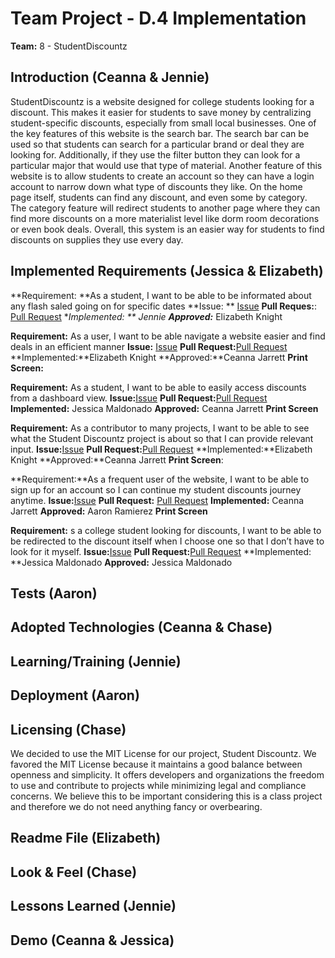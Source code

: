 # Team Project - D.4 Implementation

**Team:** 8 - StudentDiscountz

## Introduction (Ceanna & Jennie)

StudentDiscountz is a website designed for college students looking for a discount. This makes it easier for students to save money by centralizing student-specific discounts, especially from small local businesses. One of the key features of this website is the search bar. The search bar can be used so that students can search for a particular brand or deal they are looking for. Additionally, if they use the filter button they can look for a particular major that would use that type of material. Another feature of this website is to allow students to create an account so they can have a login account to narrow down what type of discounts they like. On the home page itself, students can find any discount, and even some by category. The category feature will redirect students to another page where they can find more discounts on a more materialist level like dorm room decorations or even book deals. Overall, this system is an easier way for students to find discounts on supplies they use every day.

## Implemented Requirements (Jessica & Elizabeth)

**Requirement: **As a student, I want to be able to be informated about any flash saled going on for specific dates
**Issue: ** [Issue](https://github.com/aaronr7734/team-8-project/issues/34)
**Pull Reques:**: [Pull Request](https://github.com/aaronr7734/team-8-project/pull/65)
**Implemented: ** Jennie
**Approved:*** Elizabeth Knight

**Requirement:** As a user, I want to be able navigate a website easier and find deals in an efficient manner 
**Issue:** [Issue](https://github.com/aaronr7734/team-8-project/issues/36)
**Pull Request:**[Pull Request](https://github.com/aaronr7734/team-8-project/pull/48)
**Implemented:**Elizabeth Knight
**Approved:**Ceanna Jarrett 
**Print Screen:**

**Requirement:** As a student, I want to be able to easily access discounts from a dashboard view.
**Issue:**[Issue](https://github.com/aaronr7734/team-8-project/issues/33)
**Pull Request:**[Pull Request](https://github.com/aaronr7734/team-8-project/pull/21)
**Implemented:** Jessica Maldonado
**Approved:** Ceanna Jarrett
**Print Screen**

**Requirement:**  As a contributor to many projects, I want to be able to see what the Student Discountz project is about so that I can provide relevant input.
**Issue:**[Issue](https://github.com/aaronr7734/team-8-project/issues/35)
**Pull Request:**[Pull Request](https://github.com/aaronr7734/team-8-project/pull/52)
**Implemented:**Elizabeth Knight
**Approved:**Ceanna Jarrett
**Print Screen**:

**Requirement:**As a frequent user of the website, I want to be able to sign up for an account so I can continue my student discounts journey anytime. 
**Issue:**[Issue](https://github.com/aaronr7734/team-8-project/issues/53)
**Pull Request:** [Pull Request](https://github.com/aaronr7734/team-8-project/pull/57)
**Implemented:** Ceanna Jarrett
**Approved:** Aaron Ramierez 
**Print Screen**

**Requirement:** s a college student looking for discounts, I want to be able to be redirected to the discount itself when I choose one so that I don’t have to look for it myself.
**Issue:**[Issue](https://github.com/aaronr7734/team-8-project/issues/33)
**Pull Request:**[Pull Request](https://github.com/aaronr7734/team-8-project/pull/21)
**Implemented: **Jessica Maldonado
**Approved:** Jessica Maldonado



## Tests (Aaron)


## Adopted Technologies (Ceanna & Chase)


## Learning/Training (Jennie)


## Deployment (Aaron)


## Licensing (Chase)
We decided to use the MIT License for our project, Student Discountz. We favored the MIT License because it maintains a good balance between openness and simplicity. It offers developers and organizations the freedom to use and contribute to projects while minimizing legal and compliance concerns. We believe this to be important considering this is a class project and therefore we do not need anything fancy or overbearing.

## Readme File (Elizabeth)


## Look & Feel (Chase)


## Lessons Learned (Jennie)


## Demo (Ceanna & Jessica)
